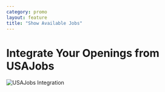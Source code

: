 ```yaml
---
category: promo
layout: feature
title: "Show Available Jobs"
---
```

# Integrate Your Openings from USAJobs 

![USAJobs Integration](https://9fddeb862c037f6d2190-f1564c64756a8cfee25b6b19953b1d23.ssl.cf2.rackcdn.com/promo-govbox.png "USAJobs Integration")
